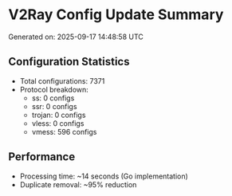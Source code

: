 # V2Ray Config Update Summary
Generated on: 2025-09-17 14:48:58 UTC

## Configuration Statistics
- Total configurations: 7371
- Protocol breakdown:
  - ss: 0 configs
  - ssr: 0 configs
  - trojan: 0 configs
  - vless: 0 configs
  - vmess: 596 configs

## Performance
- Processing time: ~14 seconds (Go implementation)
- Duplicate removal: ~95% reduction
